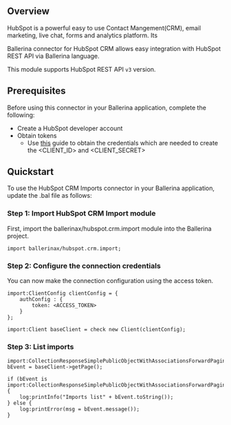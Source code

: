 ## Overview
HubSpot is a powerful easy to use Contact Mangement(CRM), email marketing, live chat, forms and analytics platform. Its 

Ballerina connector for HubSpot CRM allows easy integration with HubSpot REST API via Ballerina language. 

This module supports HubSpot REST API `v3` version.
 
## Prerequisites
Before using this connector in your Ballerina application, complete the following:
* Create a HubSpot developer account
* Obtain tokens
    - Use [this](https://developers.hubspot.com/docs/api/working-with-oauth4) guide to obtain the credentials which are needed to create the <CLIENT_ID> and <CLIENT_SECRET>

## Quickstart
To use the HubSpot CRM Imports connector in your Ballerina application, update the .bal file as follows:
### Step 1: Import HubSpot CRM Import module
First, import the ballerinax/hubspot.crm.import module into the Ballerina project.
```ballerina
import ballerinax/hubspot.crm.import;
```

### Step 2: Configure the connection credentials
You can now make the connection configuration using the access token.
```ballerina
import:ClientConfig clientConfig = {
    authConfig : {
        token: <ACCESS_TOKEN>
    }
};

import:Client baseClient = check new Client(clientConfig);

```
### Step 3: List imports

```ballerina
import:CollectionResponseSimplePublicObjectWithAssociationsForwardPaging|error bEvent = baseClient->getPage();

if (bEvent is import:CollectionResponseSimplePublicObjectWithAssociationsForwardPaging) {
    log:printInfo("Imports list" + bEvent.toString());
} else {
    log:printError(msg = bEvent.message());
}
```